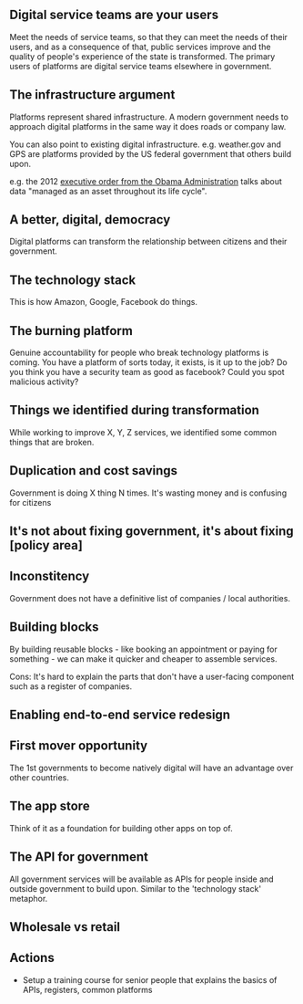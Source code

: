 <!-- TITLE: Explaining government as a platform-->
<!-- SUBTITLE: Different strategies and mataphors -->


## Digital service teams are your users

Meet the needs of service teams, so that they can meet the needs of their users, and as a consequence of that, public services improve and the quality of people's experience of the state is transformed. The primary users of platforms are digital service teams elsewhere in government.

## The infrastructure argument

Platforms represent shared infrastructure. A modern government needs to approach digital platforms in the same way it does roads or company law.

You can also point to existing digital infrastructure. e.g. weather.gov and GPS are platforms provided by the US federal government that others build upon.

e.g. the 2012 [executive order from the Obama Administration](https://obamawhitehouse.archives.gov/the-press-office/2013/05/09/executive-order-making-open-and-machine-readable-new-default-government-) talks about data "managed as an asset throughout its life cycle".


## A better, digital, democracy

Digital platforms can transform the relationship between citizens and their government.

## The technology stack

This is how Amazon, Google, Facebook do things.

## The burning platform

Genuine accountability for people who break technology platforms is coming. You have a platform of sorts today, it exists, is it up to the job? Do you think you have a security team as good as facebook? Could you spot malicious activity?


## Things we identified during transformation

While working to improve X, Y, Z services, we identified some common things that are broken.

## Duplication and cost savings

Government is doing X thing N times. It's wasting money and is confusing for citizens

## It's not about fixing government, it's about fixing [policy area]


## Inconstitency

Government does not have a definitive list of companies / local authorities. 

## Building blocks

By building reusable blocks - like booking an appointment or paying for something - we can make it quicker and cheaper to assemble services.

Cons: It's hard to explain the parts that don't have a user-facing component such as a register of companies.

## Enabling end-to-end service redesign


## First mover opportunity

The 1st governments to become natively digital will have an advantage over other countries.

## The app store

Think of it as a foundation for building other apps on top of.

## The API for government

All government services will be available as APIs for people inside and outside government to build upon. Similar to the 'technology stack' metaphor.


## Wholesale vs retail

## Actions
* Setup a training course for senior people that explains the basics of APIs, registers, common platforms
